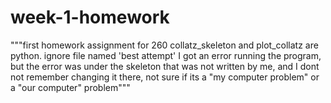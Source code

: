 # week-1-homework
"""first homework assignment for 260
collatz_skeleton and plot_collatz are python.
ignore file named 'best attempt'
I got an error running the program, but the error was under the skeleton that was not written by me, and I dont not remember changing it there, not sure if its a "my computer problem" or a "our computer" problem""" 
